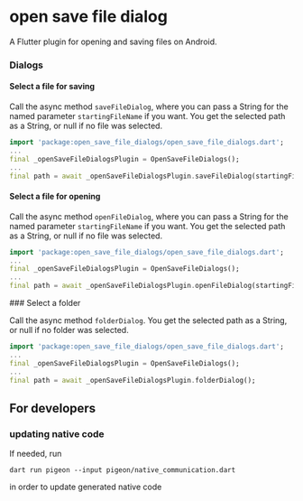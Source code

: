 # open save file dialog

A Flutter plugin for opening and saving files on Android.

### Dialogs

#### Select a file for saving

Call the async method `saveFileDialog`, where you can pass a String for the named parameter `startingFileName` if you want.
You get the selected path as a String, or null if no file was selected.

```dart
import 'package:open_save_file_dialogs/open_save_file_dialogs.dart';
...
final _openSaveFileDialogsPlugin = OpenSaveFileDialogs();
...
final path = await _openSaveFileDialogsPlugin.saveFileDialog(startingFileName: "test.txt");
```

#### Select a file for opening

Call the async method `openFileDialog`, where you can pass a String for the named parameter `startingFileName` if you want.
You get the selected path as a String, or null if no file was selected.

```dart
import 'package:open_save_file_dialogs/open_save_file_dialogs.dart';
...
final _openSaveFileDialogsPlugin = OpenSaveFileDialogs();
...
final path = await _openSaveFileDialogsPlugin.openFileDialog(startingFileName: "test.txt");
```

### Select a folder

Call the async method `folderDialog`.
You get the selected path as a String, or null if no folder was selected.

```dart
import 'package:open_save_file_dialogs/open_save_file_dialogs.dart';
...
final _openSaveFileDialogsPlugin = OpenSaveFileDialogs();
...
final path = await _openSaveFileDialogsPlugin.folderDialog();
```

## For developers

### updating native code

If needed, run

```dart run pigeon --input pigeon/native_communication.dart```

in order to update generated native code
